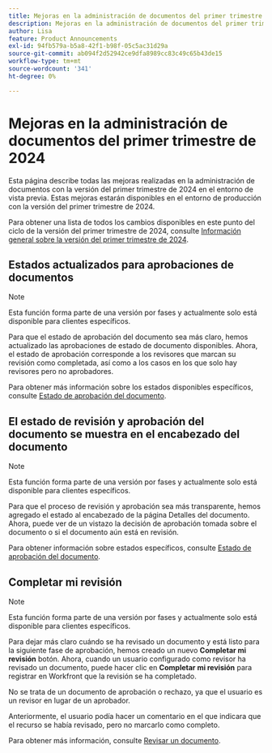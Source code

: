 ```yaml
---
title: Mejoras en la administración de documentos del primer trimestre de 2024
description: Mejoras en la administración de documentos del primer trimestre de 2024
author: Lisa
feature: Product Announcements
exl-id: 94fb579a-b5a8-42f1-b98f-05c5ac31d29a
source-git-commit: ab094f2d52942ce9dfa8989cc83c49c65b43de15
workflow-type: tm+mt
source-wordcount: '341'
ht-degree: 0%

---
```


# Mejoras en la administración de documentos del primer trimestre de 2024

Esta página describe todas las mejoras realizadas en la administración de documentos con la versión del primer trimestre de 2024 en el entorno de vista previa. Estas mejoras estarán disponibles en el entorno de producción con la versión del primer trimestre de 2024.

Para obtener una lista de todos los cambios disponibles en este punto del ciclo de la versión del primer trimestre de 2024, consulte [Información general sobre la versión del primer trimestre de 2024](/help/quicksilver/product-announcements/product-releases/24-q1-release-activity/24-q1-release-overview.md).

## Estados actualizados para aprobaciones de documentos

>[!NOTE]
>
>Esta función forma parte de una versión por fases y actualmente solo está disponible para clientes específicos.

Para que el estado de aprobación del documento sea más claro, hemos actualizado las aprobaciones de estado de documento disponibles. Ahora, el estado de aprobación corresponde a los revisores que marcan su revisión como completada, así como a los casos en los que solo hay revisores pero no aprobadores.

Para obtener más información sobre los estados disponibles específicos, consulte [Estado de aprobación del documento](/help/quicksilver/review-and-approve-work/document-reviews-and-approvals/manage-document-approvals/document-approval-status.md).

## El estado de revisión y aprobación del documento se muestra en el encabezado del documento

>[!NOTE]
>
>Esta función forma parte de una versión por fases y actualmente solo está disponible para clientes específicos.

Para que el proceso de revisión y aprobación sea más transparente, hemos agregado el estado al encabezado de la página Detalles del documento. Ahora, puede ver de un vistazo la decisión de aprobación tomada sobre el documento o si el documento aún está en revisión.

Para obtener información sobre estados específicos, consulte [Estado de aprobación del documento](/help/quicksilver/review-and-approve-work/document-reviews-and-approvals/manage-document-approvals/document-approval-status.md).

## Completar mi revisión

>[!NOTE]
>
>Esta función forma parte de una versión por fases y actualmente solo está disponible para clientes específicos.

Para dejar más claro cuándo se ha revisado un documento y está listo para la siguiente fase de aprobación, hemos creado un nuevo **Completar mi revisión** botón. Ahora, cuando un usuario configurado como revisor ha revisado un documento, puede hacer clic en **Completar mi revisión** para registrar en Workfront que la revisión se ha completado.

No se trata de un documento de aprobación o rechazo, ya que el usuario es un revisor en lugar de un aprobador.

Anteriormente, el usuario podía hacer un comentario en el que indicara que el recurso se había revisado, pero no marcarlo como completo.

Para obtener más información, consulte [Revisar un documento](/help/quicksilver/review-and-approve-work/document-reviews-and-approvals/review-and-approve-documents/review-a-document.md).
